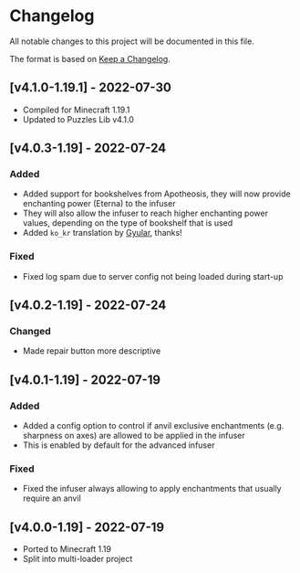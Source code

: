 # Changelog
All notable changes to this project will be documented in this file.

The format is based on [Keep a Changelog].

## [v4.1.0-1.19.1] - 2022-07-30
- Compiled for Minecraft 1.19.1
- Updated to Puzzles Lib v4.1.0

## [v4.0.3-1.19] - 2022-07-24
### Added
- Added support for bookshelves from Apotheosis, they will now provide enchanting power (Eterna) to the infuser
- They will also allow the infuser to reach higher enchanting power values, depending on the type of bookshelf that is used
- Added `ko_kr` translation by [Gyular], thanks!
### Fixed
- Fixed log spam due to server config not being loaded during start-up

## [v4.0.2-1.19] - 2022-07-24
### Changed
- Made repair button more descriptive

## [v4.0.1-1.19] - 2022-07-19
### Added
- Added a config option to control if anvil exclusive enchantments (e.g. sharpness on axes) are allowed to be applied in the infuser
- This is enabled by default for the advanced infuser
### Fixed
- Fixed the infuser always allowing to apply enchantments that usually require an anvil

## [v4.0.0-1.19] - 2022-07-19
- Ported to Minecraft 1.19
- Split into multi-loader project

[Keep a Changelog]: https://keepachangelog.com/en/1.0.0/
[Gyular]: https://github.com/gyular
